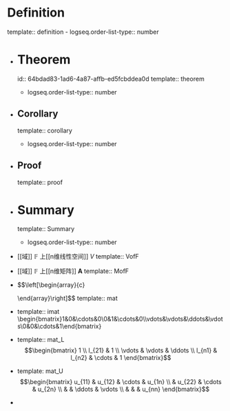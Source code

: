 # Definition
template:: definition
	- logseq.order-list-type:: number
- # Theorem
  id:: 64bdad83-1ad6-4a87-affb-ed5fcbddea0d
  template:: theorem
	- logseq.order-list-type:: number
- ## Corollary
  template:: corollary
	- logseq.order-list-type:: number
- ## Proof
  template:: proof
- # Summary
  template:: Summary
	- logseq.order-list-type:: number
- [[域]] $\mathbb{F}$ 上[[n维线性空间]] $V$
  template:: VofF
- [[域]] $\mathbb{F}$ 上[[n维矩阵]] $\boldsymbol{A}$
  template:: MofF
- $$\left[\begin{array}{c}
  
  \end{array}\right]$$
  template:: mat
- template:: imat
  \begin{bmatrix}1&0&\cdots&0\\0&1&\cdots&0\\\vdots&\vdots&\ddots&\vdots\\0&0&\cdots&1\end{bmatrix}
- template:: mat_L
  $$\begin{bmatrix}
  1 \\
  l_{21} & 1 \\
  \vdots & \vdots & \ddots \\
  l_{n1} & l_{n2} & \cdots & 1
  \end{bmatrix}$$
- template: mat_U
  $$\begin{bmatrix}
  u_{11} & u_{12} & \cdots & u_{1n} \\
  & u_{22} & \cdots & u_{2n} \\
  & & \ddots & \vdots \\
  & & & u_{nn} 
  \end{bmatrix}$$
-
